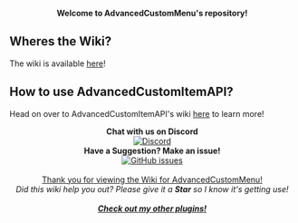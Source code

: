 <p align="center">
  <b><a>Welcome to AdvancedCustomMenu's repository!</a></b>
</p>

## Wheres the Wiki?
The wiki is available [here](https://github.com/SuperRonanCraft/AdvancedCustomMenu/wiki)!

## How to use AdvancedCustomItemAPI?
Head on over to AdvancedCustomItemAPI's wiki [here](https://github.com/SuperRonanCraft/AdvancedCustomItemAPI/wiki) to learn more!
    
<p align="center">
  <b>Chat with us on Discord</b><br/>
  <a href="https://discord.gg/011FSqSDe1KB4C1hX"><img src="https://img.shields.io/discord/182633513474850818.svg" alt="Discord" /></a><br/>
  <b>Have a Suggestion? Make an issue!</b><br/>
  <a href="../../issues"><img src="https://img.shields.io/github/issues-raw/SuperRonanCraft/AdvancedCustomMenu.svg" alt="GitHub issues" /></a><br/>
  <br/>
  <a href="https://www.spigotmc.org/resources/47945/">Thank you for viewing the Wiki for AdvancedCustomMenu!</a><br/>
  <i><a>Did this wiki help you out? Please give it a <b>Star</b> so I know it's getting use!</a></i><br/>
  <br/>
  <b><i><a href="https://www.spigotmc.org/resources/authors/superronancraft.13025/">Check out my other plugins!</a></i></b>
</p>
